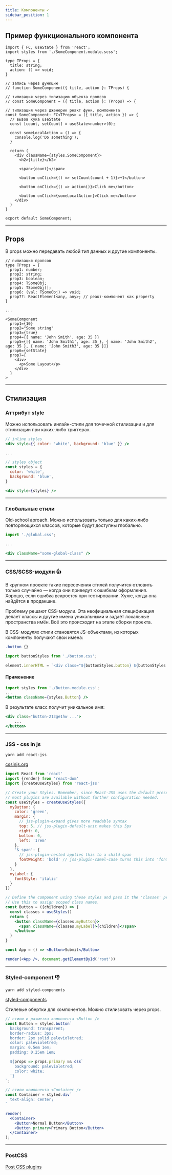 ```yaml
---
title: Компоненты ✓
sidebar_position: 1
---
```


## Пример функционального компонента

```tsx
import { FC, useState } from 'react';
import styles from './SomeComponent.module.scss';

type TProps = {
  title: string;
  action: () => void;
}

// запись через функцию
// function SomeComponent({ title, action }: TProps) {

// типизация через типизацию объекта пропсов
// const SomeComponent = ({ title, action }: TProps) => {

// типизация через дженерик реакт функ. компонента
const SomeComponent: FC<TProps> = ({ title, action }) => {
  // вызов хука useState
  const [count, setCount] = useState<number>(0);

  const someLocalAction = () => {
    console.log('Do something');
  }

  return (
    <div className={styles.SomeComponent}>
      <h2>{title}</h2>

      <span>{count}</span>

      <button onClick={() => setCount(count + 1)}>+1</button>

      <button onClick={() => action()}>Click me</button>

      <button onClick={someLocalAction}>Click me</button>
    </div>
  )
}

export default SomeComponent;
```

---

## Props

В props можно передавать любой тип данных и другие компоненты.

```tsx
// nипизация пропсов
type TProps = {
  prop1: number;
  prop2: string;
  prop3: boolean;
  prop4: TSomeObj;
  prop5: TSomeObj[];
  prop6: (val: TSomeObj) => void;
  prop7?: ReactElement<any, any>; // реакт-компонент как property
}

...

<SomeComponent 
  prop1={10}
  prop2="Some string"
  prop3={true}
  prop4={{ name: 'John Smith', age: 35 }}
  prop5={[{ name: 'John Smith1', age: 35 }, { name: 'John Smith2', age: 35 }, { name: 'John Smith3', age: 35 }]}
  prop6={setState}
  prop7={
    <div>
      <p>Some Layout</p>
    </div>
  }
>

```

---

## Стилизация

### Аттрибут style

Можно использовать инлайн-стили для точечной стилизации и для стилизации при каких-либо триггерах.

```jsx
// inline styles
<div style={{ color: 'white', background: 'blue' }} />

...

// styles object
const styles = {
  color: 'white', 
  background: 'blue',
}

<div style={styles} />
```

***

### Глобальные стили

Old-school aproach. Можно использовать только для каких-либо повторяющихся классов, которые будут доступны глобально.

```jsx
import './global.css';

...

<div className="some-global-class" />
```

***

### CSS/SCSS-модули 👍

В крупном проекте такие пересечения стилей получится отловить только случайно — когда они приведут к ошибкам оформления. Хорошо, если ошибка вскроется при тестировании. Хуже, когда она найдётся в продакшне.

Проблему решают CSS-модули. Эта неофициальная спецификация делает классы и другие имена уникальными и задаёт локальные пространства имён. Всё это происходит на этапе сборки проекта.

В CSS-модулях стили становятся JS-объектами, из которых компоненты получают свои имена:

```css
.button {}
```

```jsx
import buttonStyles from './button.css';

element.innerHTML = `<div class="${buttonStyles.button} ${buttonStyles.red}" ...`;
```

#### Применение

```jsx
import styles from './Button.module.css';
...
<button className={styles.Button} />
```

В результате класс получит уникальное имя:

```jsx
<div class="button-213ge1hw ...">
    ...
</button>
```

***

### JSS - css in js

```yarn add react-jss```

[cssinjs.org](https://cssinjs.org/?v=v10.3.0)

```jsx
import React from 'react'
import {render} from 'react-dom'
import {createUseStyles} from 'react-jss'

// Create your Styles. Remember, since React-JSS uses the default preset,
// most plugins are available without further configuration needed.
const useStyles = createUseStyles({
  myButton: {
    color: 'green',
    margin: {
      // jss-plugin-expand gives more readable syntax
      top: 5, // jss-plugin-default-unit makes this 5px
      right: 0,
      bottom: 0,
      left: '1rem'
    },
    '& span': {
      // jss-plugin-nested applies this to a child span
      fontWeight: 'bold' // jss-plugin-camel-case turns this into 'font-weight'
    }
  },
  myLabel: {
    fontStyle: 'italic'
  }
})

// Define the component using these styles and pass it the 'classes' prop.
// Use this to assign scoped class names.
const Button = ({children}) => {
  const classes = useStyles()
  return (
    <button className={classes.myButton}>
      <span className={classes.myLabel}>{children}</span>
    </button>
  )
}

const App = () => <Button>Submit</Button>

render(<App />, document.getElementById('root'))
```

***

### Styled-component 👎

```yarn add styled-components```

[styled-components](https://styled-components.com/)

Стилевые обертки для компонентов. Можно стилизовать через props.

```jsx
// стили и разметка компонента <Button />
const Button = styled.button`
  background: transparent;
  border-radius: 3px;
  border: 2px solid palevioletred;
  color: palevioletred;
  margin: 0.5em 1em;
  padding: 0.25em 1em;

  ${props => props.primary && css`
    background: palevioletred;
    color: white;
  `}
`;

// стили компонента <Container />
const Container = styled.div`
  text-align: center;
`

render(
  <Container>
    <Button>Normal Button</Button>
    <Button primary>Primary Button</Button>
  </Container>
); 
```

---

### PostCSS

[Post CSS plugins](https://www.postcss.parts/)
